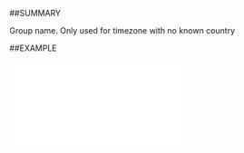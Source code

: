 
##SUMMARY

Group name. Only used for timezone with no known country


##EXAMPLE



![](..\..\Examples\vbs\SOTimeZoneItem.GroupName.vbs.txt)

